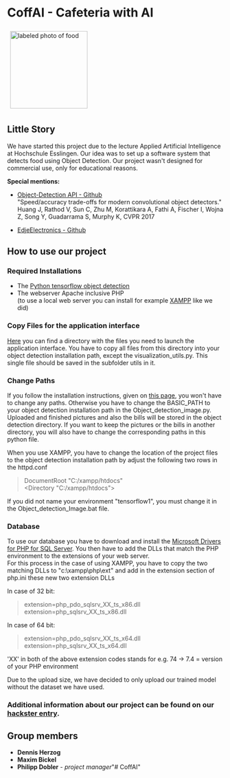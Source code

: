 # CoffAI - Cafeteria with AI

<style>img { margin: 0.5em; }</style>

<img src="c:/tensorflow1/models/research/object_detection/homeImage.jpg" alt="labeled photo of food" height="180px"/>

## Little Story
We have started this project due to the lecture Applied Artificial Intelligence at Hochschule Esslingen. Our idea was to set up a software system that detects food using Object Detection.
Our project wasn't designed for commercial use, only for educational reasons.

**Special mentions:**  
* [Object-Detection API - Github](https://github.com/tensorflow/models/tree/master/research/object_detection)  
"Speed/accuracy trade-offs for modern convolutional object detectors."  
Huang J, Rathod V, Sun C, Zhu M, Korattikara A, Fathi A, Fischer I, Wojna Z,
Song Y, Guadarrama S, Murphy K, CVPR 2017

* [EdjeElectronics - Github](https://github.com/EdjeElectronics/TensorFlow-Object-Detection-API-Tutorial-Train-Multiple-Objects-Windows-10)

## How to use our project

### Required Installations
* The [Python tensorflow object detection](https://github.com/EdjeElectronics/TensorFlow-Object-Detection-API-Tutorial-Train-Multiple-Objects-Windows-10)
* The webserver Apache inclusive PHP  
(to use a local web server you can install for example [XAMPP](https://www.apachefriends.org/de/index.html) like we did)

### Copy Files for the application interface
[Here]() you can find a directory with the files you need to launch the application interface. You have to copy all files from this directory into your object detection installation path, except the visualization_utils.py. This single file should be saved in the subfolder utils in it.

### Change Paths
If you follow the installation instructions, given on [this page](https://github.com/EdjeElectronics/TensorFlow-Object-Detection-API-Tutorial-Train-Multiple-Objects-Windows-10), you won't have to change any paths.
Otherwise you have to change the BASIC_PATH to your object detection installation path in the Object_detection_image.py.
Uploaded and finished pictures and also the bills will be stored in the object detection directory.
If you want to keep the pictures or the bills in another directory, you will also have to change the corresponding paths in this python file.

When you use XAMPP, you have to change the location of the project files to the object detection installation path by adjust the following two rows in the httpd.conf
>DocumentRoot "C:/xampp/htdocs"  
><Directory "C:/xampp/htdocs">

If you did not name your environment "tensorflow1", you must change it in the Object_detection_Image.bat file.

### Database
To use our database you have to download and install the [Microsoft Drivers for PHP for SQL Server](https://docs.microsoft.com/en-us/sql/connect/php/getting-started-with-the-php-sql-driver?view=sql-server-ver15). You then have to add the DLLs that match the PHP environment to the extensions of your web server.  
For this process in the case of using XAMPP, you have to copy the two matching DLLs to "c:\xampp\php\ext\" and add in the extension section of php.ini these new two extension DLLs

In case of 32 bit:
>extension=php_pdo_sqlsrv_XX_ts_x86.dll  
>extension=php_sqlsrv_XX_ts_x86.dll

In case of 64 bit:
>extension=php_pdo_sqlsrv_XX_ts_x64.dll  
>extension=php_sqlsrv_XX_ts_x64.dll

'XX' in both of the above extension codes stands for e.g. 74 &rarr; 7.4 = version of your PHP environment

Due to the upload size, we have decided to only upload our trained model without the dataset we have used.

### **Additional information about our project can be found on our [hackster entry](https://www.hackster.io/340027/cafeteria-with-artificial-intelligence-cab8bc).**

## Group members

* **Dennis Herzog**
* **Maxim Bickel**
* **Philipp Dobler** - *project manager*"# CoffAI" 
